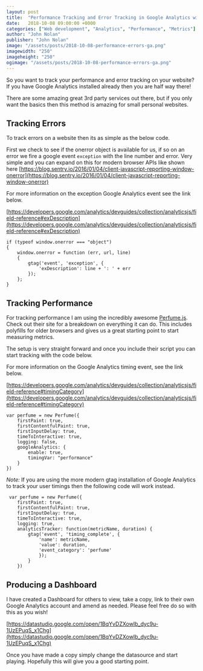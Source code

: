 ```yaml
---
layout: post
title:  "Performance Tracking and Error Tracking in Google Analytics with Data Studio"
date:   2018-10-08 09:00:00 +0000
categories: ["Web development", "Analytics", "Performance", "Metrics"]
author: "John Nolan"
publisher: "John Nolan"
image: "/assets/posts/2018-10-08-performance-errors-ga.png"
imagewidth: "250"
imageheight: "250"
ogimage: "/assets/posts/2018-10-08-performance-errors-ga.png"
---
```


So you want to track your performance and error tracking on your website? If you have Google Analytics installed
already then you are half way there!

There are some amazing great 3rd party services out there, but if you only want the basics then
this method is amazing for small personal websites.

## Tracking Errors

To track errors on a website then its as simple as the below code.

First we check to see if the onerror object is available for us, if so on an error we fire a google event
`exception` with the line number and error. Very simple and you can expand on this for modern browser APIs like
shown here [https://blog.sentry.io/2016/01/04/client-javascript-reporting-window-onerror](https://blog.sentry.io/2016/01/04/client-javascript-reporting-window-onerror)

For more information on the exception Google Analytics event see the link below.

[https://developers.google.com/analytics/devguides/collection/analyticsjs/field-reference#exDescription](https://developers.google.com/analytics/devguides/collection/analyticsjs/field-reference#exDescription)

```
if (typeof window.onerror === "object")
{
    window.onerror = function (err, url, line)
    {
        gtag('event', 'exception', {
            'exDescription': line + ': ' + err
        });
    };
}
```

## Tracking Performance

For tracking performance I am using the incredibly awesome [Perfume.js](http://zizzamia.github.io/perfume/). Check out their site
for a breakdown on everything it can do. This includes polyfills for older browsers and gives us a great
starting point to start measuring metrics.

The setup is very straight forward and once you include their script you can start tracking with the code below.

For more information on the Google Analytics timing event, see the link below.

[https://developers.google.com/analytics/devguides/collection/analyticsjs/field-reference#timingCategory](https://developers.google.com/analytics/devguides/collection/analyticsjs/field-reference#timingCategory)


```
var perfume = new Perfume({
    firstPaint: true,
    firstContentfulPaint: true,
    firstInputDelay: true,
    timeToInteractive: true,
    logging: false,
    googleAnalytics: {
        enable: true,
        timingVar: "performance"
    }
})
```


*Note:* If you are using the more modern gtag installation of Google Analytics to track your user timings then the following
code will work instead.

```
 var perfume = new Perfume({
    firstPaint: true,
    firstContentfulPaint: true,
    firstInputDelay: true,
    timeToInteractive: true,
    logging: true,
    analyticsTracker: function(metricName, duration) {
        gtag('event', 'timing_complete', {
            'name': metricName,
            'value': duration,
            'event_category': 'perfume'
            });
        }
    })
```

## Producing a Dashboard

I have created a Dashboard for others to view, take a copy, link to their own Google Analytics account and amend
as needed. Please feel free do so with this as you wish!

[https://datastudio.google.com/open/1BqYvDZXowIb_dyc9u-1UzEPuqS_x1Chg](https://datastudio.google.com/open/1BqYvDZXowIb_dyc9u-1UzEPuqS_x1Chg)

Once you have made a copy simply change the datasource and start playing. Hopefully this will give you a good
starting point.